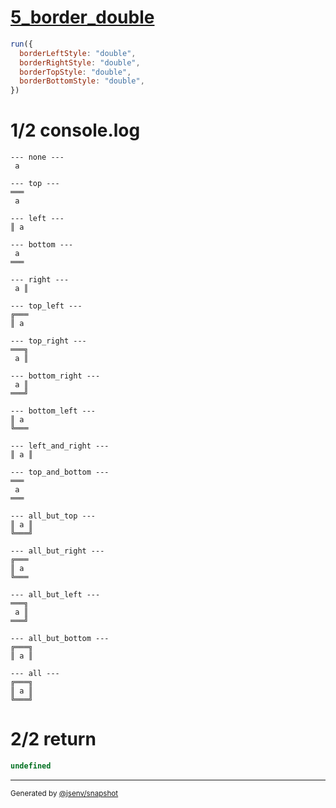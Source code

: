 # [5_border_double](../../table_1_cell.test.mjs#L137)

```js
run({
  borderLeftStyle: "double",
  borderRightStyle: "double",
  borderTopStyle: "double",
  borderBottomStyle: "double",
})
```

# 1/2 console.log

```console
--- none ---
 a 

--- top ---
═══
 a 

--- left ---
║ a 

--- bottom ---
 a 
═══

--- right ---
 a ║

--- top_left ---
╔═══
║ a 

--- top_right ---
═══╗
 a ║

--- bottom_right ---
 a ║
═══╝

--- bottom_left ---
║ a 
╚═══

--- left_and_right ---
║ a ║

--- top_and_bottom ---
═══
 a 
═══

--- all_but_top ---
║ a ║
╚═══╝

--- all_but_right ---
╔═══
║ a 
╚═══

--- all_but_left ---
═══╗
 a ║
═══╝

--- all_but_bottom ---
╔═══╗
║ a ║

--- all ---
╔═══╗
║ a ║
╚═══╝

```

# 2/2 return

```js
undefined
```

---

<sub>
  Generated by <a href="https://github.com/jsenv/core/tree/main/packages/independent/snapshot">@jsenv/snapshot</a>
</sub>
